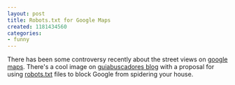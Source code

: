 ```yaml
---
layout: post
title: Robots.txt for Google Maps
created: 1181434560
categories:
- funny
---
```

There has been some controversy recently about the street views on <a href="http://maps.google.com/">google maps</a>. There's a cool image on <a href="http://www.guiabuscadores.com/blog/2007/117/">guiabuscadores blog</a> with a proposal for using <a href="http://www.robotstxt.org/">robots.txt</a> files to block Google from spidering your house.
